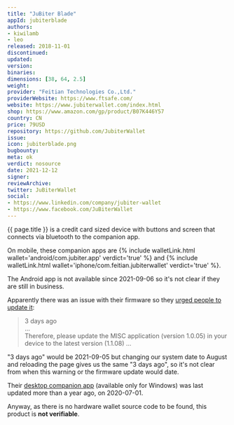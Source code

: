 ```yaml
---
title: "JuBiter Blade"
appId: jubiterblade
authors:
- kiwilamb
- leo
released: 2018-11-01
discontinued: 
updated: 
version: 
binaries: 
dimensions: [38, 64, 2.5]
weight: 
provider: "Feitian Technologies Co.,Ltd."
providerWebsite: https://www.ftsafe.com/
website: https://www.jubiterwallet.com/index.html
shop: https://www.amazon.com/gp/product/B07K446Y57
country: CN
price: 79USD
repository: https://github.com/JubiterWallet
issue: 
icon: jubiterblade.png
bugbounty: 
meta: ok
verdict: nosource
date: 2021-12-12
signer: 
reviewArchive: 
twitter: JuBiterWallet
social: 
- https://www.linkedin.com/company/jubiter-wallet
- https://www.facebook.com/JuBiterWallet
---
```


{{ page.title }} is a credit card sized device with buttons and screen that
connects via bluetooth to the companion app.

On mobile, these companion apps are
{% include walletLink.html wallet='android/com.jubiter.app' verdict='true' %}
and
{% include walletLink.html wallet='iphone/com.feitian.jubiterwallet' verdict='true' %}.

The Android app is not available since 2021-09-06 so it's not clear if they are
still in business.

Apparently there was an issue with their firmware so they
[urged people to update it](https://www.jubiterwallet.com/support/index.html#/JuBiterHelp/zh-cn/articles/cateList3-Recent%20news-004-cate004-Important%20announcement:%20Updating%20the%20XRP%20application%20in%20JuBiter%20Blade%20II%20hardware%20wallet):

> 3 days ago<br>
> ...<br>
> Therefore, please update the MISC application (version 1.0.05) in your device
  to the latest version (1.1.08) ...

"3 days ago" would be 2021-09-05 but changing our system date to August and
reloading the page gives us the same "3 days ago", so it's not clear from when
this warning or the firmware update would date.

Their [desktop companion app](https://www.jubiterwallet.com/download.html)
(available only for Windows) was last updated more than a year ago, on 2020-07-01.

Anyway, as there is no hardware wallet source code to be found, this
product is **not verifiable**.
